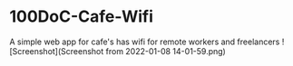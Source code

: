 # 100DoC-Cafe-Wifi
A simple web app for cafe's has wifi for remote workers and freelancers
![Screenshot](Screenshot from 2022-01-08 14-01-59.png)
